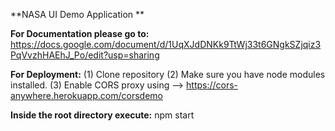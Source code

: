 **NASA UI Demo Application **

**For Documentation please go to:** 
https://docs.google.com/document/d/1UqXJdDNKk9TtWj33t6GNgkSZjqiz3PqVvzhHAEhJ_Po/edit?usp=sharing

**For Deployment:**
(1) Clone repository
(2) Make sure you have node modules installed.
(3) Enable CORS proxy using --> https://cors-anywhere.herokuapp.com/corsdemo

**Inside the root directory execute:** npm start


